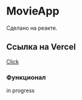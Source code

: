 # MovieApp

Сделано на реакте.

## Ссылка на Vercel

[Click](https://todo-app-bay.vercel.app/ 'Come on')

### Функционал

in progress

